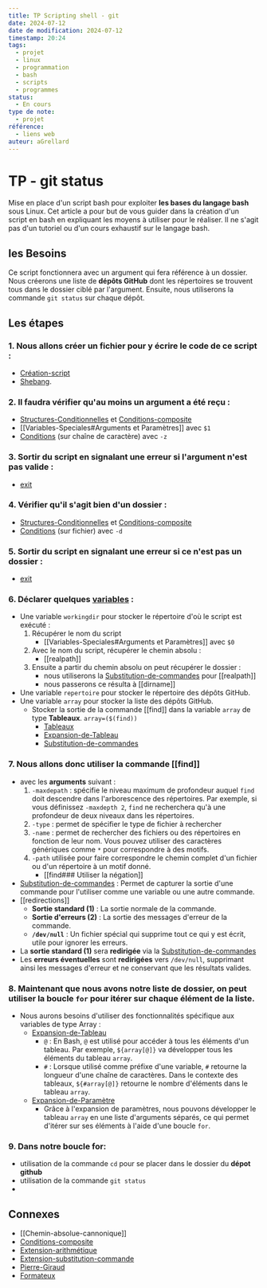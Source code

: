 ```yaml
---
title: TP Scripting shell - git
date: 2024-07-12
date de modification: 2024-07-12
timestamp: 20:24
tags:
  - projet
  - linux
  - programmation
  - bash
  - scripts
  - programmes
status:
  - En cours
type de note:
  - projet
référence:
  - liens web
auteur: aGrellard
---
```


# TP - git status
Mise en place d'un script bash pour exploiter **les bases du langage bash** sous Linux.
Cet article a pour but de vous guider dans la création d'un script en bash en expliquant les moyens à utiliser pour le réaliser.
Il ne s'agit pas d'un tutoriel ou d'un cours exhaustif sur le langage bash.

## les Besoins
Ce script fonctionnera avec un argument qui fera référence à un dossier.
Nous créerons une liste de **dépôts GitHub** dont les répertoires se trouvent tous dans le dossier ciblé par l'argument.
Ensuite, nous utiliserons la commande `git status` sur chaque dépôt.

## Les étapes

### 1. Nous allons créer un fichier pour y **écrire le code de ce script** : 
- [Création-script](../langages/bash/bash-docu/Création-script.md)
- [Shebang](../langages/bash/bash-docu/Shebang.md).
### 2. Il faudra **vérifier** qu'au moins un **argument** a été reçu :
- [Structures-Conditionnelles](../langages/bash/bash-docu/Structures-Conditionnelles.md) et [Conditions-composite](../langages/bash/bash-docu/Conditions-composite.md)
- [[Variables-Speciales#Arguments et Paramètres]] avec `$1`
- [Conditions](../langages/bash/bash-docu/Conditions.md) (sur chaîne de caractère) avec `-z`
### 3. **Sortir** du script en signalant une erreur si l'argument n'est pas valide :
- [exit](../langages/bash/bash-docu/exit.md)
### 4. **Vérifier** qu'il s'agit bien d'un dossier :
- [Structures-Conditionnelles](../langages/bash/bash-docu/Structures-Conditionnelles.md) et [Conditions-composite](../langages/bash/bash-docu/Conditions-composite.md)
- [Conditions](../langages/bash/bash-docu/Conditions.md) (sur fichier) avec `-d`
### 5. **Sortir** du script en signalant une erreur si ce n'est pas un dossier :
- [exit](../langages/bash/bash-docu/exit.md)
### 6. **Déclarer** quelques [**variables**](https://www.formatux.fr/formatux-bash/module-010-niveau1/index.html#variables) :
- Une variable `workingdir` pour stocker le répertoire d'où le script est exécuté :
	1. Récupérer le nom du script 
		- [[Variables-Speciales#Arguments et Paramètres]] avec `$0`
	2. Avec le nom du script, récupérer le chemin absolu :
		- [[realpath]] 
	3. Ensuite a partir du chemin absolu on peut récupérer le dossier :
		- nous utiliserons la [Substitution-de-commandes](../langages/bash/bash-docu/Substitution-de-commandes.md) pour [[realpath]]
		- nous passerons ce résulta à [[dirname]]
- Une variable `repertoire` pour stocker le répertoire des dépôts GitHub.
- Une variable `array` pour stocker la liste des dépôts GitHub.
	- Stocker la sortie de la commande [[find]] dans la variable `array` de type  **Tableaux**. `array=($(find))`
		- [Tableaux](../langages/bash/bash-docu/Tableaux.md)
		- [Expansion-de-Tableau](../langages/bash/bash-docu/Expansion-de-Tableau.md)
		- [Substitution-de-commandes](../langages/bash/bash-docu/Substitution-de-commandes.md)
### 7. Nous allons donc utiliser la **commande**  [[find]] 
- avec les **arguments** suivant :
	1. `-maxdepath` : spécifie le niveau maximum de profondeur auquel `find` doit descendre dans l'arborescence des répertoires. Par exemple, si vous définissez `-maxdepth 2`, `find` ne recherchera qu'à une profondeur de deux niveaux dans les répertoires.
	2. `-type` : permet de spécifier le type de fichier à rechercher
	3. `-name` : permet de rechercher des fichiers ou des répertoires en fonction de leur nom. Vous pouvez utiliser des caractères génériques comme `*` pour correspondre à des motifs.
	4. `-path` utilisée pour faire correspondre le chemin complet d'un fichier ou d'un répertoire à un motif donné.
		- [[find### Utiliser la négation]]
- [Substitution-de-commandes](../langages/bash/bash-docu/Substitution-de-commandes.md) : Permet de capturer la sortie d'une commande pour l'utiliser comme une variable ou une autre commande.
- [[redirections]] 
	- **Sortie standard (1)** : La sortie normale de la commande.
	- **Sortie d'erreurs (2)** : La sortie des messages d'erreur de la commande.
	- **`/dev/null`** : Un fichier spécial qui supprime tout ce qui y est écrit, utile pour ignorer les erreurs.
- La **sortie standard (1)** sera **redirigée** via la [Substitution-de-commandes](../langages/bash/bash-docu/Substitution-de-commandes.md)
- Les **erreurs éventuelles** sont **redirigées** vers `/dev/null`, supprimant ainsi les messages d'erreur et ne conservant que les résultats valides.
### 8. Maintenant que nous avons notre **liste de dossier**, on peut utiliser la **boucle** `for` pour **itérer** sur chaque **élément** de la liste.
- Nous aurons besoins d'utiliser des fonctionnalités spécifique aux variables de type Array : 
	- [Expansion-de-Tableau](../langages/bash/bash-docu/Expansion-de-Tableau.md)
		- `@` : En Bash, `@` est utilisé pour accéder à tous les éléments d'un tableau. Par exemple, `${array[@]}` va développer tous les éléments du tableau `array`.
		- `#` : Lorsque utilisé comme préfixe d'une variable, `#` retourne la longueur d'une chaîne de caractères. Dans le contexte des tableaux, `${#array[@]}` retourne le nombre d'éléments dans le tableau `array`.
	- [Expansion-de-Paramètre](../langages/bash/bash-docu/Expansion-de-Paramètre.md)
		- Grâce à l'expansion de paramètres, nous pouvons développer le tableau `array` en une liste d'arguments séparés, ce qui permet d'itérer sur ses éléments à l'aide d'une boucle `for`.
### 9.  Dans notre boucle for:
- utilisation de la commande `cd` pour se placer dans le dossier du **dépot github**
- utilisation de la commande `git status`
- 

## Connexes 
- [[Chemin-absolue-cannonique]]
- [Conditions-composite](../langages/bash/bash-docu/Conditions-composite.md)
- [Extension-arithmétique](../langages/bash/bash-docu/Extension-arithmétique.md)
- [Extension-substitution-commande](https://www.pierre-giraud.com/shell-bash/extension-substitution-commande/)
- [Pierre-Giraud](https://www.pierre-giraud.com/shell-bash/)
- [Formateux](https://www.formatux.fr/formatux-bash/module-010-niveau1/index.html#premier-script)